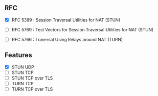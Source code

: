 RFC
-----

- [x] RFC 5389 : Session Traversal Utilities for NAT (STUN)
- [ ] RFC 5769 : Test Vectors for Session Traversal Utilities for NAT (STUN)
- [ ] RFC 5766 : Traversal Using Relays around NAT (TURN)


Features
--------

- [x] STUN UDP
- [ ] STUN TCP
- [ ] STUN TCP over TLS
- [ ] TURN TCP
- [ ] TURN TCP over TLS
